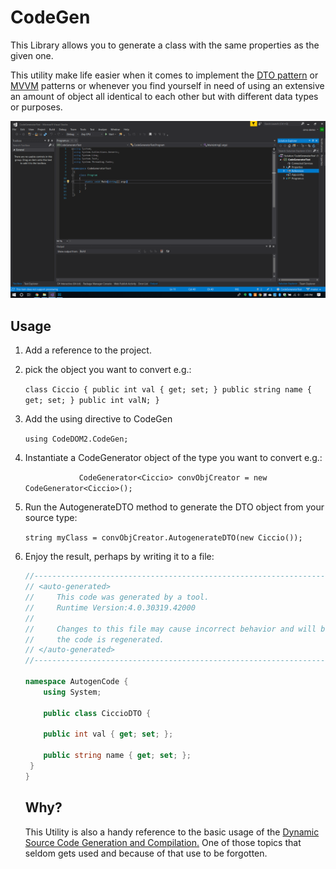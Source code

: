 # CodeGen

This Library allows you to generate a class with the same properties as the given one.

This utility make life easier when it comes to implement the [DTO pattern](<https://www.codeproject.com/articles/1050468/data-transfer-object-design-pattern-in-csharp>) or [MVVM](<https://www.c-sharpcorner.com/UploadFile/raj1979/simple-mvvm-pattern-in-wpf/>) patterns or whenever you find yourself in need of using an extensive an amount of object all identical to each other but with different data types or purposes.

![Readme](Readme.gif)



## Usage

1. Add a reference to the project.

2. pick the object you want to convert e.g.:

   `class Ciccio
       {
           public int val { get; set; }
           public string name { get; set; }
           public int valN;
       }`

3. Add the using directive to CodeGen

   `using CodeDOM2.CodeGen;`

4. Instantiate a CodeGenerator object of the type you want to convert e.g.:

   `            CodeGenerator<Ciccio> convObjCreator = new CodeGenerator<Ciccio>();`

5. Run the AutogenerateDTO method to generate the DTO object from your source type:

   `string myClass = convObjCreator.AutogenerateDTO(new Ciccio());`

6. Enjoy the result, perhaps by writing it to a file:

   ```csharp
   //------------------------------------------------------------------------------
   // <auto-generated>
   //     This code was generated by a tool.
   //     Runtime Version:4.0.30319.42000
   //
   //     Changes to this file may cause incorrect behavior and will be lost if
   //     the code is regenerated.
   // </auto-generated>
   //------------------------------------------------------------------------------
   
   namespace AutogenCode {
       using System;
       
       public class CiccioDTO {
       
       public int val { get; set; };
       
       public string name { get; set; };
   	}
   }
   ```
   ## Why?

   This Utility is also a handy reference to the basic usage of the [Dynamic  Source Code Generation and Compilation.](<https://docs.microsoft.com/en-us/dotnet/framework/reflection-and-codedom/using-the-codedom>) One of those topics that seldom gets used and because of that use to be forgotten.

   


